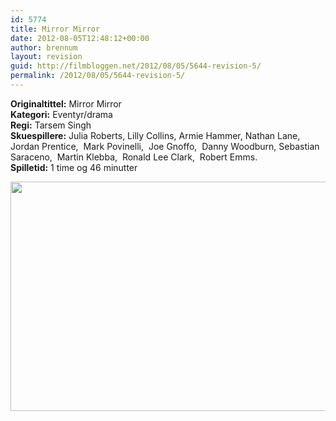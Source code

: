 ```yaml
---
id: 5774
title: Mirror Mirror
date: 2012-08-05T12:48:12+00:00
author: brennum
layout: revision
guid: http://filmbloggen.net/2012/08/05/5644-revision-5/
permalink: /2012/08/05/5644-revision-5/
---
```

**Originaltittel:** Mirror Mirror  
**Kategori:** Eventyr/drama  
**Regi:** Tarsem Singh  
**Skuespillere:** Julia Roberts, Lilly Collins, Armie Hammer, Nathan Lane, Jordan Prentice,  Mark Povinelli,  Joe Gnoffo,  Danny Woodburn, Sebastian Saraceno,  Martin Klebba,  Ronald Lee Clark,  Robert Emms.  
**Spilletid:** 1 time og 46 minutter

<a href="http://filmbloggen.net/?attachment_id=5770" rel="attachment wp-att-5770"><img class="alignnone size-large wp-image-5770" src="http://filmbloggen.net/wp-content/uploads//2012/08/Mirror_Mirror_i01-620x367.jpg" alt="" width="620" height="367" /></a>

&nbsp;